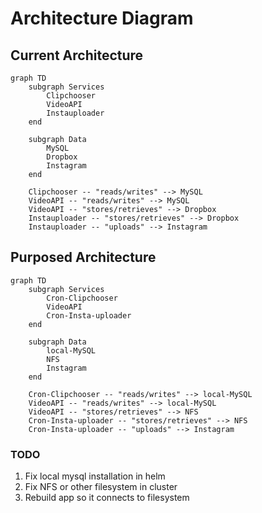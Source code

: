 # Architecture Diagram

## Current Architecture
```mermaid
graph TD
    subgraph Services
        Clipchooser
        VideoAPI
        Instauploader
    end

    subgraph Data
        MySQL
        Dropbox
        Instagram
    end

    Clipchooser -- "reads/writes" --> MySQL
    VideoAPI -- "reads/writes" --> MySQL
    VideoAPI -- "stores/retrieves" --> Dropbox
    Instauploader -- "stores/retrieves" --> Dropbox
    Instauploader -- "uploads" --> Instagram
```

## Purposed Architecture
```mermaid
graph TD
    subgraph Services
        Cron-Clipchooser
        VideoAPI
        Cron-Insta-uploader
    end

    subgraph Data
        local-MySQL
        NFS
        Instagram
    end

    Cron-Clipchooser -- "reads/writes" --> local-MySQL
    VideoAPI -- "reads/writes" --> local-MySQL
    VideoAPI -- "stores/retrieves" --> NFS
    Cron-Insta-uploader -- "stores/retrieves" --> NFS
    Cron-Insta-uploader -- "uploads" --> Instagram
```

### TODO
1. Fix local mysql installation in helm
2. Fix NFS or other filesystem in cluster
3. Rebuild app so it connects to filesystem
